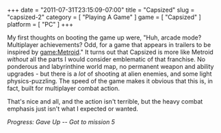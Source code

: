 +++
date = "2011-07-31T23:15:09-07:00"
title = "Capsized"
slug = "capsized-2"
category = [ "Playing A Game" ]
game = [ "Capsized" ]
platform = [ "PC" ]
+++

My first thoughts on booting the game up were, "Huh, arcade mode?  Multiplayer achievements?  Odd, for a game that appears in trailers to be inspired by <game:Metroid>."  It turns out that Capsized is more like Metroid <i>without</i> all the parts I would consider emblematic of that franchise.  No ponderous and labyrinthine world map, no permanent weapon and ability upgrades - but there is a <i>lot</i> of shooting at alien enemies, and some light physics-puzzling.  The speed of the game makes it obvious that this is, in fact, built for multiplayer combat action.

That's nice and all, and the action isn't terrible, but the heavy combat emphasis just isn't what I expected or wanted.

<i>Progress: Gave Up -- Got to mission 5</i>